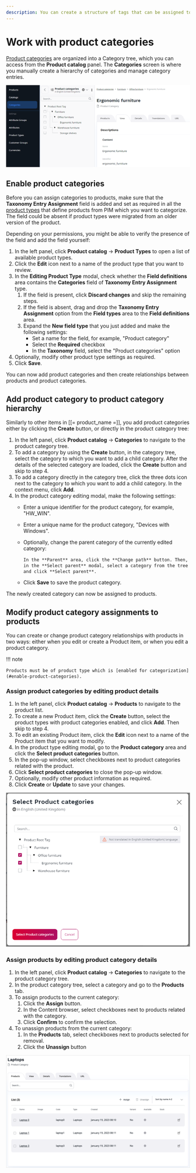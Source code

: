 ```yaml
---
description: You can create a structure of tags that can be assigned to products to help categorize products, to assist users in searching. You create, manage and assign categories manually.
---
```


# Work with product categories

[Product categories](products.md#product-categories) are organized into a Category tree, which you can access from the **Product catalog** panel. The **Categories** screen is where you manually create a hierarchy of categories and manage category entries. 

![Product category tree](img/product_categories.png "Product category tree")

## Enable product categories

Before you can assign categories to products, make sure that the **Taxonomy Entry Assignment** field is added and set as required in all the [product types](products.md#product-types) that define products from PIM which you want to categorize. 
The field could be absent if product types were migrated from an older version of the product.

Depending on your permissions, you might be able to verify the presence of the field and add the field yourself:

1. In the left panel, click **Product catalog** -> **Product Types** to open a list of available product types.
2. Click the **Edit** icon next to a name of the product type that you want to review.
3. In the **Editing Product Type** modal, check whether the **Field definitions** area contains the **Categories** field of **Taxonomy Entry Assignment** type. 
    1. If the field is present, click **Discard changes** and skip the remaining steps.
    2. If the field is absent, drag and drop the **Taxonomy Entry Assignment** option from the **Field types** area to the **Field definitions** area.
    3. Expand the **New field type** that you just added and make the following settings:
        * Set a name for the field, for example, "Product category"
        * Select the **Required** checkbox
        * In the **Taxonomy** field, select the "Product categories" option
4. Optionally, modify other product type settings as required.
7. Click **Save**.

You can now add product categories and then create relationships between products and product categories.

## Add product category to product category hierarchy

Similarly to other items in [[= product_name =]], you add product categories either by clicking the **Create** button, or directly in the product category tree:

1. In the left panel, click **Product catalog** -> **Categories** to navigate to the product category tree.
2. To add a category by using the **Create** button, in the category tree, select the category to which you want to add a child category. After the details of the selected category are loaded, click the **Create** button and skip to step 4.
3. To add a category directly in the category tree, click the three dots icon next to the category to which you want to add a child category. In the context menu, click **Add**.
4. In the product category editing modal, make the following settings:
    * Enter a unique identifier for the product category, for example, "HW_WIN".
    * Enter a unique name for the product category, "Devices with Windows".
    * Optionally, change the parent category of the currently edited category: 
    
          In the **Parent** area, click the **Change path** button. Then, in the **Select parent** modal, select a category from the tree and click **Select parent**.
        
    * Click **Save** to save the product category.

The newly created category can now be assigned to products.

## Modify product category assignments to products

You can create or change product category relationships with products in two ways: either when you edit or create a Product item, or when you edit a product category.

!!! note

    Products must be of product type which is [enabled for categorization](#enable-product-categories). 

### Assign product categories by editing product details

1. In the left panel, click **Product catalog** -> **Products** to navigate to the product list.
2. To create a new Product item, click the  **Create** button, select the product types with product categories enabled, and click **Add**. Then skip to step 4.
3. To edit an existing Product item, click the **Edit** icon next to a name of the Product item that you want to modify.
4. In the product type editing modal, go to the **Product category** area and click the **Select product categories** button.
5. In the pop-up window, select checkboxes next to product categories related with the product.
6. Click **Select product categories** to close the pop-up window.
7. Optionally, modify other product information as required.
8. Click **Create** or **Update** to save your changes.

![Adding product categories](img/product_category_selection.png "Adding product categories")

### Assign products by editing product category details

1. In the left panel, click **Product catalog** -> **Categories** to navigate to the product category tree.
2. In the product category tree, select a category and go to the **Products** tab.
3. To assign products to the current category:
    1. Click the **Assign** button.
    2. In the Content browser, select checkboxes next to products related with the category.
    3. Click **Confirm** to confirm the selection.
4. To unassign products from the current category:
    1. In the **Products** tab, select checkboxes next to products selected for removal.
    2. Click the **Unassign** button

![Related products list](img/product_categories_product_list.png "Related products list")
